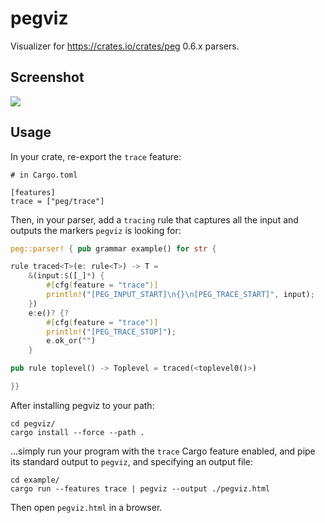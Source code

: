 # pegviz

Visualizer for https://crates.io/crates/peg 0.6.x parsers.

## Screenshot

![](https://user-images.githubusercontent.com/7998310/80624360-dccfaf00-8a4b-11ea-967b-5d14607b6592.png)

## Usage

In your crate, re-export the `trace` feature:

```
# in Cargo.toml

[features]
trace = ["peg/trace"]
```

Then, in your parser, add a `tracing` rule that captures all the input
and outputs the markers `pegviz` is looking for:

```rust
peg::parser! { pub grammar example() for str {

rule traced<T>(e: rule<T>) -> T =
    &(input:$([_]*) {
        #[cfg(feature = "trace")]
        println!("[PEG_INPUT_START]\n{}\n[PEG_TRACE_START]", input);
    })
    e:e()? {?
        #[cfg(feature = "trace")]
        println!("[PEG_TRACE_STOP]");
        e.ok_or("")
    }

pub rule toplevel() -> Toplevel = traced(<toplevel0()>)

}}
```

After installing pegviz to your path:

```shell
cd pegviz/
cargo install --force --path .
```

...simply run your program with the `trace` Cargo feature enabled, and pipe
its standard output to `pegviz`, and specifying an output file:

```shell
cd example/
cargo run --features trace | pegviz --output ./pegviz.html
```

Then open `pegviz.html` in a browser.

